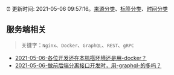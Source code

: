:alarm_clock: 更新时间: 2021-05-06 09:57:16。[来源分类](../README.md)、[标签分类](../TAGS.md)、[时间分类](../TIMELINE.md)

## 服务端相关


> 关键字：`Nginx`、`Docker`、`GraphQL`、`REST`、`gRPC`



- [2021-05-06-各位开发还在本机搭环境还是用-docker？](https://www.v2ex.com/t/775224) 
- [2021-05-06-做前后端分离接口开发时，用-graphql-的多吗？](https://www.v2ex.com/t/775204) 